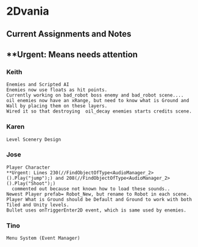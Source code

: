 # 2Dvania

## Current Assignments and Notes
## **Urgent: Means needs attention

### Keith
```
Enemies and Scripted AI
Enemies now use floats as hit points.
Currently working on bad_robot boss enemy and bad_robot scene....
oil enemies now have an xRange, but need to know what is Ground and Wall by placing them on these layers.
Wired it so that destroying  oil_decay enemies starts credits scene.
```

### Karen
```
Level Scenery Design
```

### Jose
```
Player Character
**Urgent: Lines 230(//FindObjectOfType<AudioManager_2>().Play("jump");) and 208(//FindObjectOfType<AudioManager_2>().Play("Shoot");)
  commented out because not known how to load these sounds..
Newest Player prefab= Robot_New, but rename to Robot in each scene.
Player What is Ground should be Default and Ground to work with both Tiled and Unity levels.
Bullet uses onTriggerEnter2D event, which is same used by enemies.
```

### Tino
```
Menu System (Event Manager)
```

